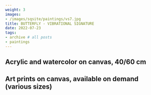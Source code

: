 ```yaml
---
weight: 3
images:
- /images/sqsite/paintings/vs7.jpg
title: BUTTERFLY - VIBRATIONAL SIGNATURE
date: 2022-07-23
tags:
- archive # all posts
- paintings
---
```


## **Acrylic and watercolor on canvas, 40/60 cm** ##

## **Art prints on canvas, available on demand (various sizes)** ##